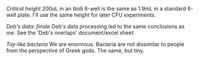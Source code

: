 *Critical height*
200uL in an ibidi 8-well is the same as 1.9mL in a standard 6-well plate. I'll use the same height for later CFU experiments.

*Deb's data: finale*
Deb's data processing led to the same conclusions as me. See the 'Deb's overlaps' document/excel sheet.

*Toy-like bacteria*
We are enormous. Bacteria are not dissimilar to people from the perspective of Greek gods. The same, but tiny.